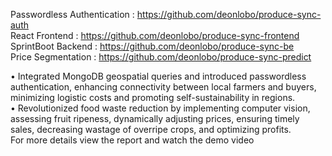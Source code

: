 Passwordless Authentication : https://github.com/deonlobo/produce-sync-auth <br>
React Frontend : https://github.com/deonlobo/produce-sync-frontend <br>
SprintBoot Backend : https://github.com/deonlobo/produce-sync-be <br>
Price Segmentation : https://github.com/deonlobo/produce-sync-predict <br>

•	Integrated MongoDB geospatial queries and introduced passwordless authentication, enhancing connectivity between local farmers and buyers, minimizing logistic costs and promoting self-sustainability in regions. <br>
•	Revolutionized food waste reduction by implementing computer vision, assessing fruit ripeness, dynamically adjusting prices, ensuring timely sales, decreasing wastage of overripe crops, and optimizing profits. <br>
For more details view the report and watch the demo video
